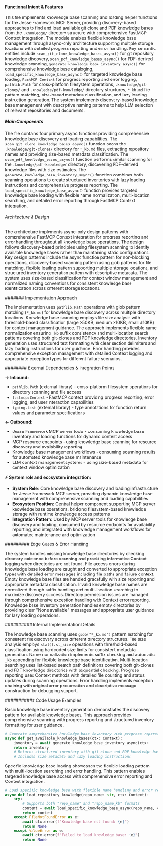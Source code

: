 <!-- CACHE_METADATA_START -->
<!-- Source File: {PROJECT_ROOT}/jesse-framework-mcp/jesse_framework_mcp/helpers/knowledge_scanners.py -->
<!-- Cached On: 2025-07-05T14:00:22.675696 -->
<!-- Source Modified: 2025-06-27T23:23:19.776833 -->
<!-- Cache Version: 1.0 -->
<!-- CACHE_METADATA_END -->

#### Functional Intent & Features

This file implements knowledge base scanning and loading helper functions for the Jesse Framework MCP Server, providing discovery-based approaches to find and load available git clone and PDF knowledge bases from the `.knowledge/` directory structure with comprehensive FastMCP Context integration. The module enables flexible knowledge base management through async-only architecture supporting multiple storage locations with detailed progress reporting and error handling. Key semantic entities include `scan_git_clone_knowledge_bases_async()` for git repository knowledge discovery, `scan_pdf_knowledge_bases_async()` for PDF-derived knowledge scanning, `generate_knowledge_base_inventory_async()` for comprehensive knowledge base cataloging, `load_specific_knowledge_base_async()` for targeted knowledge base loading, `FastMCP Context` for progress reporting and error logging, `pathlib.Path` for cross-platform filesystem operations, `.knowledge/git-clones/` and `.knowledge/pdf-knowledge/` directory structures, `*_kb.md` file pattern matching, size-based metadata classification, and lazy loading instruction generation. The system implements discovery-based knowledge base management with descriptive naming patterns to help LLM selection of relevant repositories and documents.

##### Main Components

The file contains four primary async functions providing comprehensive knowledge base discovery and loading capabilities. The `scan_git_clone_knowledge_bases_async()` function scans the `.knowledge/git-clones/` directory for `*_kb.md` files, extracting repository names and providing size-based metadata classification. The `scan_pdf_knowledge_bases_async()` function performs similar scanning for the `.knowledge/pdf-knowledge/` directory, discovering PDF-derived knowledge files with size estimates. The `generate_knowledge_base_inventory_async()` function combines both scanning operations to create structured inventories with lazy loading instructions and comprehensive progress reporting. The `load_specific_knowledge_base_async()` function provides targeted knowledge base loading with flexible name normalization, multi-location searching, and detailed error reporting through FastMCP Context integration.

###### Architecture & Design

The architecture implements async-only design patterns with comprehensive FastMCP Context integration for progress reporting and error handling throughout all knowledge base operations. The design follows discovery-based principles using filesystem scanning to identify available knowledge bases rather than maintaining static configurations. Key design patterns include the async function pattern for non-blocking operations, discovery-based scanning pattern using glob patterns for file matching, flexible loading pattern supporting multiple storage locations, and structured inventory generation pattern with descriptive metadata. The system uses size-based classification for context window management and normalized naming conventions for consistent knowledge base identification across different storage locations.

####### Implementation Approach

The implementation uses `pathlib.Path` operations with glob pattern matching (`*_kb.md`) for knowledge base discovery across multiple directory locations. Knowledge base scanning employs file size analysis with threshold-based classification (large >50KB, medium >10KB, small ≤10KB) for context management guidance. The approach implements flexible name normalization ensuring `_kb` suffix consistency and multi-location search patterns covering both git-clones and PDF knowledge directories. Inventory generation uses structured text formatting with clear section delimiters and lazy loading instructions for user guidance. Error handling provides comprehensive exception management with detailed Context logging and appropriate exception types for different failure scenarios.

######## External Dependencies & Integration Points

**→ Inbound:**
- `pathlib.Path` (external library) - cross-platform filesystem operations for directory scanning and file access
- `fastmcp:Context` - FastMCP context providing progress reporting, error logging, and user interaction capabilities
- `typing.List` (external library) - type annotations for function return values and parameter specifications

**← Outbound:**
- Jesse Framework MCP server tools - consuming knowledge base inventory and loading functions for dynamic content access
- MCP resource endpoints - using knowledge base scanning for resource discovery and availability reporting
- Knowledge base management workflows - consuming scanning results for automated knowledge base maintenance
- LLM context management systems - using size-based metadata for context window optimization

**⚡ System role and ecosystem integration:**
- **System Role**: Core knowledge base discovery and loading infrastructure for Jesse Framework MCP server, providing dynamic knowledge base management with comprehensive scanning and loading capabilities
- **Ecosystem Position**: Central helper component supporting MCP server knowledge base operations, bridging filesystem-based knowledge storage with runtime knowledge access patterns
- **Integration Pattern**: Used by MCP server tools for knowledge base discovery and loading, consumed by resource endpoints for availability reporting, and integrated with knowledge management workflows for automated maintenance and optimization

######### Edge Cases & Error Handling

The system handles missing knowledge base directories by checking directory existence before scanning and providing informative Context logging when directories are not found. File access errors during knowledge base loading are caught and converted to appropriate exception types with detailed error messages including file paths and failure context. Empty knowledge base files are handled gracefully with size reporting and appropriate metadata classification. Invalid knowledge base names are normalized through suffix handling and multi-location searching to maximize discovery success. Directory permission issues are managed through comprehensive exception handling with Context error reporting. Knowledge base inventory generation handles empty directories by providing clear "None available" messages and appropriate user guidance for lazy loading operations.

########## Internal Implementation Details

The knowledge base scanning uses `glob("*_kb.md")` pattern matching for consistent file discovery across different directory structures. File size analysis employs `stat().st_size` operations with threshold-based classification using hardcoded size limits for consistent metadata generation. Name normalization implements suffix checking and automatic `_kb` appending for flexible knowledge base identification. Multi-location searching uses list-based search path definitions covering both git-clones and PDF knowledge directories with sequential checking. Progress reporting uses Context methods with detailed file counting and status updates during scanning operations. Error handling implements exception chaining with original error preservation and descriptive message construction for debugging support.

########### Code Usage Examples

Basic knowledge base inventory generation demonstrates the discovery pattern for available knowledge bases. This approach provides comprehensive scanning with progress reporting and structured inventory formatting for user guidance.

```python
# Generate comprehensive knowledge base inventory with progress reporting
async def get_available_knowledge_bases(ctx: Context):
    inventory = await generate_knowledge_base_inventory_async(ctx)
    return inventory
    # Returns structured inventory with git clone and PDF knowledge bases
    # Includes size metadata and lazy loading instructions
```

Specific knowledge base loading showcases the flexible loading pattern with multi-location searching and error handling. This pattern enables targeted knowledge base access with comprehensive error reporting and Context integration.

```python
# Load specific knowledge base with flexible name handling and error reporting
async def load_repository_knowledge(repo_name: str, ctx: Context):
    try:
        # Supports both "repo_name" and "repo_name_kb" formats
        content = await load_specific_knowledge_base_async(repo_name, ctx)
        return content
    except FileNotFoundError as e:
        await ctx.error(f"Knowledge base not found: {e}")
        return None
    except ValueError as e:
        await ctx.error(f"Failed to load knowledge base: {e}")
        return None
```